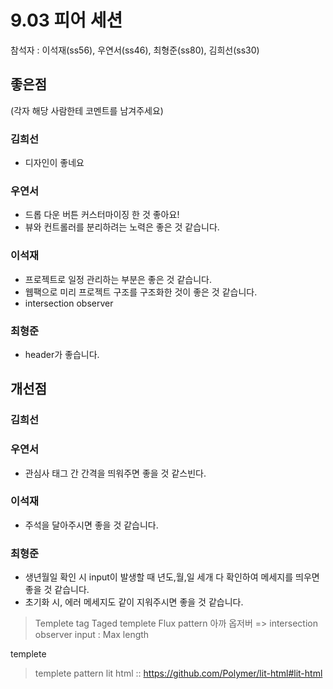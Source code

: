 # 9.03 피어 세션
참석자 : 이석재(ss56), 우연서(ss46), 최형준(ss80), 김희선(ss30)

## 좋은점 
(각자 해당 사람한테 코멘트를 남겨주세요)
### 김희선
- 디자인이 좋네요
### 우연서
- 드롭 다운 버튼 커스터마이징 한 것 좋아요!
- 뷰와 컨트롤러를 분리하려는 노력은 좋은 것 같습니다.
### 이석재
- 프로젝트로 일정 관리하는 부분은 좋은 것 같습니다.
- 웹팩으로 미리 프로젝트 구조를 구조화한 것이 좋은 것 같습니다.
- intersection observer
### 최형준
- header가 좋습니다.

## 개선점
### 김희선

### 우연서
- 관심사 태그 간 간격을 띄워주면 좋을 것 같스빈다.
### 이석재
- 주석을 달아주시면 좋을 것 같습니다.

### 최형준
- 생년월일 확인 시 input이 발생할 때 년도,월,일 세개 다 확인하여 메세지를 띄우면 좋을 것 같습니다.
- 초기화 시, 에러 메세지도 같이 지워주시면 좋을 것 같습니다.


> Templete tag
> Taged templete 
> Flux pattern
> 아까 옵저버 => intersection observer 
> input : Max length 
> 
templete 
> templete pattern lit html :: https://github.com/Polymer/lit-html#lit-html